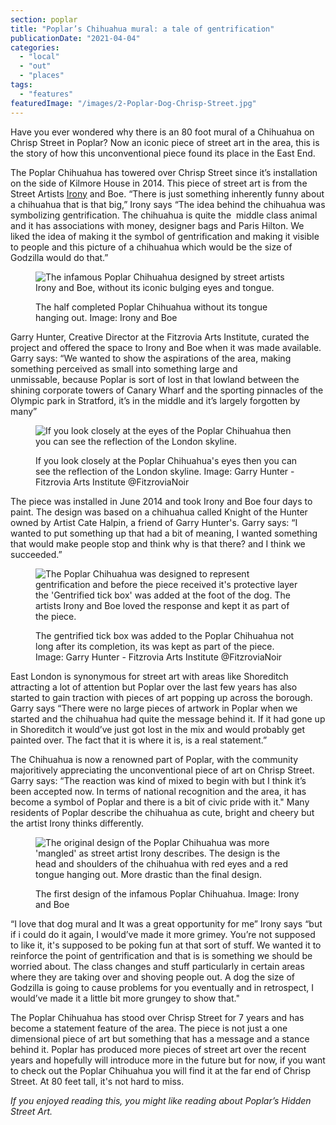 ```yaml
---
section: poplar
title: "Poplar’s Chihuahua mural: a tale of gentrification"
publicationDate: "2021-04-04"
categories: 
  - "local"
  - "out"
  - "places"
tags: 
  - "features"
featuredImage: "/images/2-Poplar-Dog-Chrisp-Street.jpg"
---
```


Have you ever wondered why there is an 80 foot mural of a Chihuahua on Chrisp Street in Poplar? Now an iconic piece of street art in the area, this is the story of how this unconventional piece found its place in the East End. 

The Poplar Chihuahua has towered over Chrisp Street since it’s installation on the side of Kilmore House in 2014. This piece of street art is from the Street Artists [Irony](https://ironyart.bigcartel.com) and Boe. “There is just something inherently funny about a chihuahua that is that big,” Irony says “The idea behind the chihuahua was symbolizing gentrification. The chihuahua is quite the  middle class animal and it has associations with money, designer bags and Paris Hilton. We liked the idea of making it the symbol of gentrification and making it visible to people and this picture of a chihuahua which would be the size of Godzilla would do that.”

<figure>

![The infamous Poplar Chihuahua designed by street artists Irony and Boe, without its iconic bulging eyes and tongue. ](/images/chihuahuazilla_by_irony_and_boe_in_progress-1-1024x683.jpg)

<figcaption>

The half completed Poplar Chihuahua without its tongue hanging out. Image: Irony and Boe

</figcaption>

</figure>

Garry Hunter, Creative Director at the Fitzrovia Arts Institute, curated the project and offered the space to Irony and Boe when it was made available. Garry says: “We wanted to show the aspirations of the area, making something perceived as small into something large and unmissable, because Poplar is sort of lost in that lowland between the shining corporate towers of Canary Wharf and the sporting pinnacles of the Olympic park in Stratford, it’s in the middle and it’s largely forgotten by many”

<figure>

![If you look closely at the eyes of the Poplar Chihuahua then you can see the reflection of the London skyline. ](/images/close-up-7-1-1024x683.jpg)

<figcaption>

If you look closely at the Poplar Chihuahua's eyes then you can see the reflection of the London skyline. Image: Garry Hunter - Fitzrovia Arts Institute @FitzroviaNoir

</figcaption>

</figure>

The piece was installed in June 2014 and took Irony and Boe four days to paint. The design was based on a chihuahua called Knight of the Hunter owned by Artist Cate Halpin, a friend of Garry Hunter's. Garry says: “I wanted to put something up that had a bit of meaning, I wanted something that would make people stop and think why is that there? and I think we succeeded.”

<figure>

![The Poplar Chihuahua was designed to represent gentrification and before the piece received it's protective layer the 'Gentrified tick box' was added at the foot of the dog. The artists Irony and Boe loved the response and kept it as part of the piece. ](/images/Fritzrovia-Noir-13_MID_IMAGE_1_visual_Changing_Spac-...-Boe_Poplar_tagged_close_MG_7439-1-1024x683.jpg)

<figcaption>

The gentrified tick box was added to the Poplar Chihuahua not long after its completion, its was kept as part of the piece. Image: Garry Hunter - Fitzrovia Arts Institute @FitzroviaNoir

</figcaption>

</figure>

East London is synonymous for street art with areas like Shoreditch attracting a lot of attention but Poplar over the last few years has also started to gain traction with pieces of art popping up across the borough. Garry says “There were no large pieces of artwork in Poplar when we started and the chihuahua had quite the message behind it. If it had gone up in Shoreditch it would’ve just got lost in the mix and would probably get painted over. The fact that it is where it is, is a real statement.” 

The Chihuahua is now a renowned part of Poplar, with the community majoritively appreciating the unconventional piece of art on Chrisp Street. Garry says: “The reaction was kind of mixed to begin with but I think it’s been accepted now. In terms of national recognition and the area, it has become a symbol of Poplar and there is a bit of civic pride with it." Many residents of Poplar describe the chihuahua as cute, bright and cheery but the artist Irony thinks differently.

<figure>

![The original design of the Poplar Chihuahua was more 'mangled' as street artist Irony describes. The design is the head and shoulders of the chihuahua with red eyes and a red tongue hanging out. More drastic than the final design. ](/images/ruff_print_by_irony_and_boe-1024x683.jpg)

<figcaption>

The first design of the infamous Poplar Chihuahua. Image: Irony and Boe

</figcaption>

</figure>

  
“I love that dog mural and It was a great opportunity for me” Irony says “but if i could do it again, I would’ve made it more grimey. You’re not supposed to like it, it's supposed to be poking fun at that sort of stuff. We wanted it to reinforce the point of gentrification and that is is something we should be worried about. The class changes and stuff particularly in certain areas where they are taking over and shoving people out. A dog the size of Godzilla is going to cause problems for you eventually and in retrospect, I would’ve made it a little bit more grungey to show that."  
  
The Poplar Chihuahua has stood over Chrisp Street for 7 years and has become a statement feature of the area. The piece is not just a one dimensional piece of art but something that has a message and a stance behind it. Poplar has produced more pieces of street art over the recent years and hopefully will introduce more in the future but for now, if you want to check out the Poplar Chihuahua you will find it at the far end of Chrisp Street. At 80 feet tall, it's not hard to miss.

_If you enjoyed reading this, you might like reading about Poplar’s Hidden Street Art._
